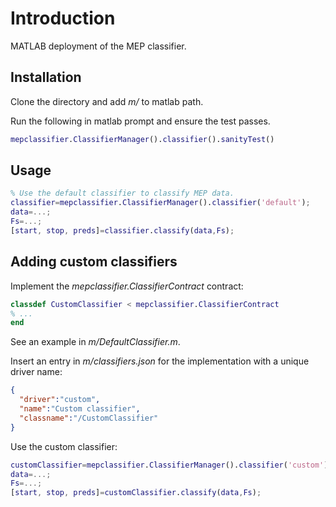 # Introduction
MATLAB deployment of the MEP classifier.
## Installation
Clone the directory and add *m/* to matlab path.

Run the following in matlab prompt and ensure the test passes.
```MATLAB
mepclassifier.ClassifierManager().classifier().sanityTest()
```
## Usage
```MATLAB
% Use the default classifier to classify MEP data.
classifier=mepclassifier.ClassifierManager().classifier('default'); 
data=...;
Fs=...;
[start, stop, preds]=classifier.classify(data,Fs);
```

## Adding custom classifiers
Implement the *mepclassifier.ClassifierContract* contract:
```MATLAB
classdef CustomClassifier < mepclassifier.ClassifierContract
% ...
end
```
See an example in *m/DefaultClassifier.m*.

Insert an entry in *m/classifiers.json* for the implementation with a unique driver name:
```json
{
  "driver":"custom",
  "name":"Custom classifier",
  "classname":"/CustomClassifier"
}
```
Use the custom classifier:
```MATLAB
customClassifier=mepclassifier.ClassifierManager().classifier('custom'); 
data=...;
Fs=...;
[start, stop, preds]=customClassifier.classify(data,Fs);

```

